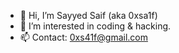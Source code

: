 - 👋 Hi, I’m Sayyed Saif (aka 0xsa1f)
- 👀 I’m interested in coding & hacking.
- 📫 Contact: 0xs41f@gmail.com

<!---
0xsa1f/0xsa1f is a ✨ special ✨ repository because its `README.md` (this file) appears on your GitHub profile.
You can click the Preview link to take a look at your changes.
--->

